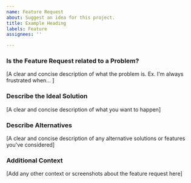 ```yaml
---
name: Feature Request
about: Suggest an idea for this project.
title: Example Heading
labels: Feature
assignees: ''

---
```


### Is the Feature Request related to a Problem?
[A clear and concise description of what the problem is. Ex. I'm always frustrated when... ]

### Describe the Ideal Solution
[A clear and concise description of what you want to happen]

### Describe Alternatives
[A clear and concise description of any alternative solutions or features you've considered]

### Additional Context
[Add any other context or screenshots about the feature request here]
